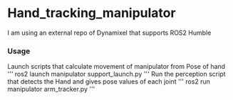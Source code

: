 # Hand_tracking_manipulator

I am using an external repo of Dynamixel that supports ROS2 Humble
### Usage
Launch scripts that calculate movement of manipulator from Pose of hand  
'''
ros2 launch manipulator support_launch.py
'''
Run the perception script that detects the Hand and gives pose values of each joint
'''
ros2 run manipulator arm_tracker.py
'''


